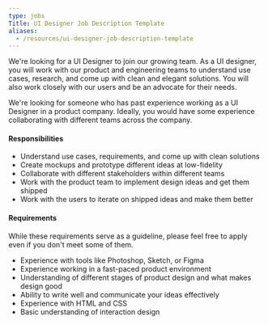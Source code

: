 ```yaml
---
type: jobs
Title: UI Designer Job Description Template
aliases:
  - /resources/ui-designer-job-description-template
---
```


We're looking for a UI Designer to join our growing team. As a UI designer, you will work with our product and engineering teams to understand use cases, research, and come up with clean and elegant solutions. You will also work closely with our users and be an advocate for their needs.

We're looking for someone who has past experience working as a UI Designer in a product company. Ideally, you would have some experience collaborating with different teams across the company.

#### Responsibilities

- Understand use cases, requirements, and come up with clean solutions
- Create mockups and prototype different ideas at low-fidelity
- Collaborate with different stakeholders within different teams
- Work with the product team to implement design ideas and get them shipped
- Work with the users to iterate on shipped ideas and make them better

#### Requirements

While these requirements serve as a guideline, please feel free to apply even if you don't meet some of them.

- Experience with tools like Photoshop, Sketch, or Figma
- Experience working in a fast-paced product environment
- Understanding of different stages of product design and what makes design good
- Ability to write well and communicate your ideas effectively
- Experience with HTML and CSS
- Basic understanding of interaction design
